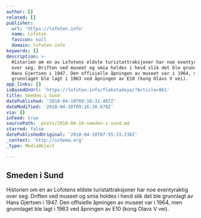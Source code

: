 ```yaml
---
author: []
related: []
publisher:
  url: 'https://lofoten.info'
  name: Lofoten
  favicon: null
  domain: lofoten.info
keywords: []
description: >-
  Historien om en av Lofotens eldste turistattraksjoner har noe eventyraktig
  over seg. Driften ved museet og smia holdes i hevd slik det ble grunnlagt av
  Hans Gjertsen i 1947. Den offisielle åpningen av museet var i 1964, men
  grunnlaget ble lagt i 1963 ved åpningen av E10 (kong Olavs V vei).
app_links: []
isBasedOnUrl: 'https://lofoten.info/flakstadoya/?Article=961'
title: Smeden i Sund
datePublished: '2018-04-10T09:16:31.407Z'
dateModified: '2018-04-10T09:16:30.679Z'
via: {}
inFeed: true
sourcePath: _posts/2018-04-10-smeden-i-sund.md
starred: false
datePublishedOriginal: '2018-04-10T07:55:33.236Z'
_context: 'http://schema.org'
_type: MediaObject

---
```

<article style=""><h1>Smeden i Sund</h1><p>Historien om en av Lofotens eldste turistattraksjoner har noe eventyraktig over seg. Driften ved museet og smia holdes i hevd slik det ble grunnlagt av Hans Gjertsen i 1947. Den offisielle åpningen av museet var i 1964, men grunnlaget ble lagt i 1963 ved åpningen av E10 (kong Olavs V vei).</p></article>